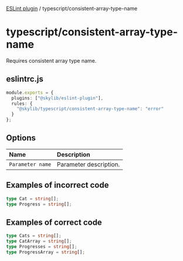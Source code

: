 [ESLint plugin](index.md) / typescript/consistent-array-type-name

# typescript/consistent-array-type-name

Requires consistent array type name.

## eslintrc.js

```ts
module.exports = {
  plugins: ["@skylib/eslint-plugin"],
  rules: {
    "@skylib/typescript/consistent-array-type-name": "error"
  }
};
```

## Options

| Name | Description |
| :------ | :------ |
| `Parameter name` | Parameter description. |


## Examples of incorrect code

```ts
type Cat = string[];
type Progress = string[];
```

## Examples of correct code

```ts
type Cats = string[];
type CatArray = string[];
type Progresses = string[];
type ProgressArray = string[];
```
